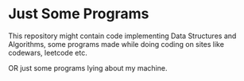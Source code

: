 # Just Some Programs

This repository might contain code implementing Data Structures and Algorithms, some programs made while doing coding on sites like codewars, leetcode etc.

OR just some programs lying about my machine.